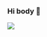 ### Hi body 👋

<img align="left|top" src="https://github-readme-stats.vercel.app/api?username=workertao&include_all_commits=true&count_private-true&custom_title='%20GitHub%20Stats&line_height=30&show_icons=true&hide_border=true&bg_color=192133&title_color=efb752&icon_color=efb752&text_color=70bed9">
